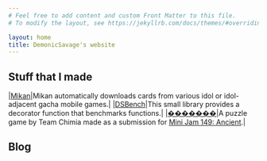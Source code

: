```yaml
---
# Feel free to add content and custom Front Matter to this file.
# To modify the layout, see https://jekyllrb.com/docs/themes/#overriding-theme-defaults

layout: home
title: DemonicSavage's website
---
```


## Stuff that I made

|[Mikan](/mikan)|Mikan automatically downloads cards from various idol or idol-adjacent gacha mobile games.|
|[DSBench](/dsbench)|This small library provides a decorator function that benchmarks functions.|
|[�������](https://demonicsavage.itch.io/replacementcharacter)|A puzzle game by Team Chimia made as a submission for [Mini Jam 149: Ancient](https://itch.io/jam/mini-jam-149-ancient).|

## Blog
